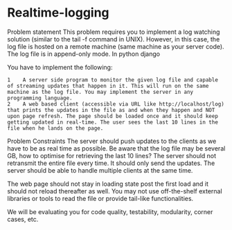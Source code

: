 # Realtime-logging
Problem statement This problem requires you to implement a log watching solution (similar to the tail -f command in UNIX). However, in this case, the log file is hosted on a remote machine (same machine as your server code). The log file is in append-only mode.
In python django

You have to implement the following:

	1	 A server side program to monitor the given log file and capable of streaming updates that happen in it. This will run on the same machine as the log file. You may implement the server in any programming language. 
	2	 A web based client (accessible via URL like http://localhost/log) that prints the updates in the file as and when they happen and NOT upon page refresh. The page should be loaded once and it should keep getting updated in real-time. The user sees the last 10 lines in the file when he lands on the page. 

Problem Constraints The server should push updates to the clients as we have to be as real time as possible. Be aware that the log file may be several GB, how to optimise for retrieving the last 10 lines? The server should not retransmit the entire file every time. It should only send the updates. The server should be able to handle multiple clients at the same time.

The web page should not stay in loading state post the first load and it should not reload thereafter as well. You may not use off-the-shelf external libraries or tools to read the file or provide tail-like functionalities.

We will be evaluating you for code quality, testability, modularity, corner cases, etc.
